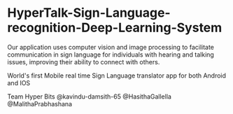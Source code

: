 # HyperTalk-Sign-Language-recognition-Deep-Learning-System
Our application uses computer vision and image processing to facilitate communication in sign language for individuals with hearing and talking issues, improving their ability to connect with others.

World's first Mobile real time Sign Language translator app for both Android and IOS

Team Hyper Bits
@kavindu-damsith-65 @HasithaGallella @MalithaPrabhashana
